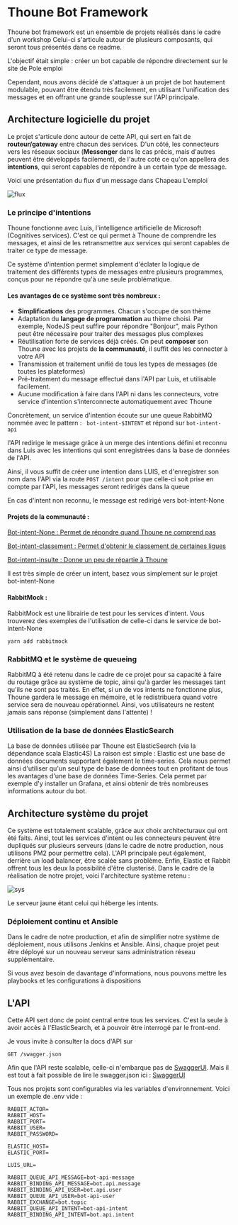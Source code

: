 

# Thoune Bot Framework

Thoune bot framework est un ensemble de projets réalisés dans le cadre d'un workshop
Celui-ci s'articule autour de plusieurs composants, qui seront tous présentés dans ce readme. 

L'objectif était simple : créer un bot capable de répondre directement sur le site de Pole emploi

Cependant, nous avons décidé de s'attaquer à un projet de bot hautement modulable, pouvant être étendu très facilement, en utilisant l'unification des messages et en offrant une grande souplesse sur l'API principale.

## Architecture logicielle du projet

Le projet s'articule donc autour de cette API, qui sert en fait de **routeur/gateway** entre chacun des services. D'un côté, les connecteurs vers les réseaux sociaux (**Messenger** dans le cas précis, mais d'autres peuvent être développés facilement), de l'autre coté ce qu'on appellera des **intentions**, qui seront capables de répondre à un certain type de message.

Voici une présentation du flux d'un message dans Chapeau L'emploi

![flux](http://imageshack.com/a/img924/4108/BXYYIW.png)

### Le principe d'intentions

Thoune fonctionne avec Luis, l'intelligence artificielle de Microsoft (Cognitives services). C'est ce qui permet à Thoune de comprendre les messages, et ainsi de les retransmettre aux services qui seront capables de traiter ce type de message. 

Ce système d'intention permet simplement d'éclater la logique de traitement des différents types de messages entre plusieurs programmes, conçus pour ne répondre qu'à une seule problématique. 

####  Les avantages de ce système sont très nombreux : 

* **Simplifications** des programmes. Chacun s'occupe de son thème
* Adaptation du **langage de programmation** au thème choisi. Par exemple, NodeJS peut suffire pour répondre "Bonjour", mais Python peut être nécessaire pour traiter des messages plus complexes
* Réutilisation forte de services déjà créés. On peut **composer** son Thoune avec les projets de **la communauté**, il suffit des les connecter à votre API
* Transmission et traitement unifié de tous les types de messages (de toutes les plateformes)
* Pré-traitement du message effectué dans l'API par Luis, et utilisable facilement.  
* Aucune modification à faire dans l'API ni dans les connecteurs, votre service d'intention s'interconnecte automatiquement avec Thoune

Concrètement, un service d'intention écoute sur une queue RabbitMQ nommée avec le pattern : 
``` bot-intent-$INTENT```
et répond sur 
```bot-intent-api ```

l'API redirige le message grâce à un merge des intentions défini et reconnu dans Luis avec les intentions qui sont enregistrées dans la base de données de l'API. 

Ainsi, il vous suffit de créer une intention dans LUIS, et d'enregistrer son nom dans l'API via la route
``` POST /intent ``` pour que celle-ci soit prise en compte par l'API, les messages seront redirigés dans la queue

En cas d'intent non reconnu, le message est redirigé vers bot-intent-None
#### Projets de la communauté :

[Bot-intent-None : Permet de répondre quand Thoune ne comprend pas](https://github.com/haris44/bot-intent-none)


[Bot-intent-classement : Permet d'obtenir le classement de certaines ligues](https://github.com/Netoun/bot-intent-insulte)

[Bot-intent-insulte : Donne un peu de répartie à Thoune](https://github.com/Netoun/bot-intent-classement)

Il est très simple de créer un intent, basez vous simplement sur le projet bot-intent-None


#### RabbitMock :

RabbitMock est une librairie de test pour les services d'intent. Vous trouverez des exemples de l'utilisation de celle-ci dans le service de bot-intent-None

```yarn add rabbitmock```

### RabbitMQ et le système de queueing

RabbitMQ à été retenu dans le cadre de ce projet pour sa capacité à faire du routage grâce au système de topic, ainsi qu'à garder les messages tant qu'ils ne sont pas traités.
En effet, si un de vos intents ne fonctionne plus, Thoune gardera le message en mémoire, et le redistribuera quand votre service sera de nouveau opérationnel. Ainsi, vos utilisateurs ne restent jamais sans réponse (simplement dans l'attente) ! 

### Utilisation de la base de données ElasticSearch

La base de données utilisée par Thoune est ElasticSearch (via la dépendance scala Elastic4S) 
La raison est simple : Elastic est une base de données documents supportant également le time-series. Cela nous permet ainsi d'utiliser qu'un seul type de base de données tout en profitant de tous les avantages d'une base de données Time-Series. Cela permet par exemple d'y installer un Grafana, et ainsi obtenir de très nombreuses informations autour du bot.


## Architecture système du projet

Ce système est totalement scalable, grâce aux choix architecturaux qui ont été faits. 
Ainsi, tout les services d'intent ou les connecteurs peuvent être dupliqués sur plusieurs serveurs (dans le cadre de notre production, nous utilisons PM2 pour permettre cela). L'API principale peut également, derrière un load balancer, être scalée sans problème. Enfin, Elastic et Rabbit offrent tous les deux la possibilité d'être clusterisé. Dans le cadre de la réalisation de notre projet, voici l'architecture système retenu :   

![sys](http://imageshack.com/a/img922/9051/zDrcpy.jpg)

Le serveur jaune étant celui qui héberge les intents. 

### Déploiement continu et Ansible

Dans le cadre de notre production, et afin de simplifier notre système de déploiement, nous utilisons Jenkins et Ansible. Ainsi, chaque projet peut être déployé sur un nouveau serveur sans administration réseau supplémentaire.

Si vous avez besoin de davantage d'informations, nous pouvons mettre les playbooks et les configurations à dispositions


## L'API 

Cette API sert donc de point central entre tous les services. C'est la seule à avoir accès à l'ElasticSearch, et à pouvoir être interrogé par le front-end. 

Je vous invite à consulter la docs d'API sur 

```GET /swagger.json```

Afin que l'API reste scalable, celle-ci n'embarque pas de [SwaggerUI](hhttp://petstore.swagger.io/). Mais il est tout à fait possible de lire le swagger.json ici : [SwaggerUI](hhttp://petstore.swagger.io/)

Tous nos projets sont configurables via les variables d'environnement. 
Voici un exemple de .env vide : 

```
RABBIT_ACTOR=
RABBIT_HOST=
RABBIT_PORT=
RABBIT_USER=
RABBIT_PASSWORD=

ELASTIC_HOST=
ELASTIC_PORT=

LUIS_URL=

RABBIT_QUEUE_API_MESSAGE=bot-api-message
RABBIT_BINDING_API_MESSAGE=bot.api.message
RABBIT_BINDING_API_USER=bot.api.user
RABBIT_QUEUE_API_USER=bot-api-user
RABBIT_EXCHANGE=bot.topic
RABBIT_QUEUE_API_INTENT=bot-api-intent
RABBIT_BINDING_API_INTENT=bot.api.intent
```







